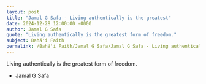 ```yaml
---
layout: post
title: "Jamal G Safa - Living authentically is the greatest"
date: 2024-12-28 12:00:00 -0000
author: Jamal G Safa
quote: "Living authentically is the greatest form of freedom."
subject: Bahá'í Faith
permalink: /Bahá'í Faith/Jamal G Safa/Jamal G Safa - Living authentically is the greatest
---
```


Living authentically is the greatest form of freedom.

- Jamal G Safa
